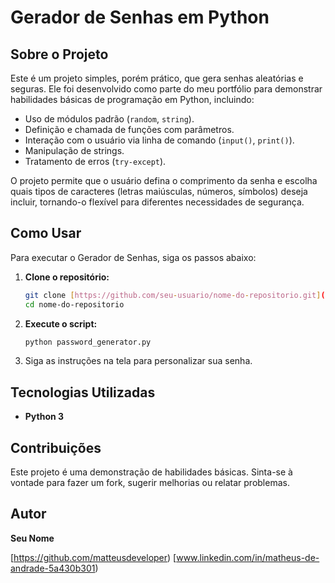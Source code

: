 # Gerador de Senhas em Python

## Sobre o Projeto

Este é um projeto simples, porém prático, que gera senhas aleatórias e seguras. Ele foi desenvolvido como parte do meu portfólio para demonstrar habilidades básicas de programação em Python, incluindo:

* Uso de módulos padrão (`random`, `string`).
* Definição e chamada de funções com parâmetros.
* Interação com o usuário via linha de comando (`input()`, `print()`).
* Manipulação de strings.
* Tratamento de erros (`try-except`).

O projeto permite que o usuário defina o comprimento da senha e escolha quais tipos de caracteres (letras maiúsculas, números, símbolos) deseja incluir, tornando-o flexível para diferentes necessidades de segurança.

## Como Usar

Para executar o Gerador de Senhas, siga os passos abaixo:

1.  **Clone o repositório:**
    ```bash
    git clone [https://github.com/seu-usuario/nome-do-repositorio.git](https://github.com/seu-usuario/nome-do-repositorio.git)
    cd nome-do-repositorio
    ```

2.  **Execute o script:**
    ```bash
    python password_generator.py
    ```

3.  Siga as instruções na tela para personalizar sua senha.

## Tecnologias Utilizadas

* **Python 3**

## Contribuições

Este projeto é uma demonstração de habilidades básicas. Sinta-se à vontade para fazer um fork, sugerir melhorias ou relatar problemas.

## Autor

**Seu Nome**

[https://github.com/matteusdeveloper)
[www.linkedin.com/in/matheus-de-andrade-5a430b301)
